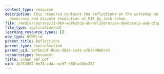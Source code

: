 ```yaml
---
content_type: resource
description: This resource contains the reflections on the workshop on deliberative
  democracy and dispute resolution at MIT by Josh Cohen.
file: /media/courses/11-969-workshop-on-deliberative-democracy-and-dispute-resolution-summer-2005/1b7638076e24cddaec97980fad9bc287_cohen_ref.pdf
file_type: application/pdf
learning_resource_types: []
ocw_type: OCWFile
parent_title: Reflections
parent_type: CourseSection
parent_uid: 5efb6cbf-8be1-d826-ca42-afb8549867d4
resourcetype: Document
title: cohen_ref.pdf
uid: 1b763807-6e24-cdda-ec97-980fad9bc287
---
```

